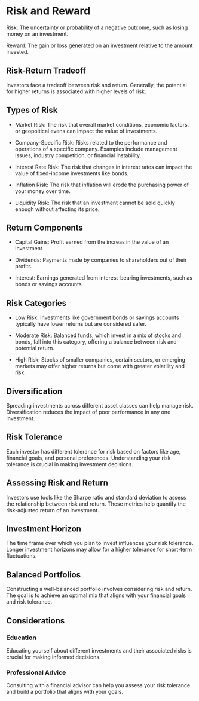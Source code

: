 # Risk and Reward
Risk: The uncertainty or probability of a negative outcome, such as losing money on
an investment.

Reward: The gain or loss generated on an investment relative to the amount invested.

## Risk-Return Tradeoff
Investors face a tradeoff between risk and return. Generally, the potential for higher
returns is associated with higher levels of risk.

## Types of Risk
- Market Risk: The risk that overall market conditions, economic factors, or geopoltical
evens can impact the value of investments.

- Company-Specific Risk: Risks related to the performance and operations of a specific
company. Examples include management issues, industry competition, or financial instability.

- Interest Rate Risk: The risk that changes in interest rates can impact the value of
fixed-income investments like bonds.

- Inflation Risk: The risk that inflation will erode the purchasing power of your money
over time.

- Liquidity Risk: The risk that an investment cannot be sold quickly enough without
affecting its price.

## Return Components
- Capital Gains: Profit earned from the increas in the value of an investment

- Dividends: Payments made by companies to shareholders out of their profits.

- Interest: Earnings generated from interest-bearing investments, such as bonds or
savings accounts

## Risk Categories
- Low Risk: Investments like government bonds or savings accounts typically have
lower returns but are considered safer.

- Moderate Risk: Balanced funds, which invest in a mix of stocks and bonds, fall into
this category, offering a balance between risk and potential return.

- High Risk: Stocks of smaller companies, certain sectors, or emerging markets may offer
higher returns but come with greater volatility and risk.

## Diversification
Spreading investments across different asset classes can help manage risk. Diversification
reduces the impact of poor performance in any one investment.

## Risk Tolerance
Each investor has different tolerance for risk based on factors like age, financial goals,
and personal preferences. Understanding your risk tolerance is crucial in making investment
decisions.

## Assessing Risk and Return
Investors use tools like the Sharpe ratio and standard deviation to assess the relationship
between risk and return. These metrics help quantify the risk-adjusted return of an investment.

## Investment Horizon
The time frame over which you plan to invest influences your risk tolerance. Longer investment
horizons may allow for a higher tolerance for short-term fluctuations.

## Balanced Portfolios
Constructing a well-balanced portfolio involves considering risk and return. The goal
is to achieve an optimal mix that aligns with your financial goals and risk tolerance.

## Considerations

### Education
Educating yourself about different investments and their associated risks is crucial for
making informed decisions.

### Professional Advice
Consulting with a financial advisor can help you assess your risk tolerance and build a portfolio
that aligns with your goals.
